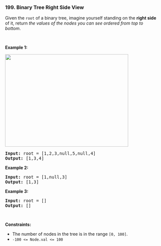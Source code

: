 <h3 align="left"> 199. Binary Tree Right Side View</h3>
<div><p>Given the <code>root</code> of a binary tree, imagine yourself standing on the <strong>right side</strong> of it, return <em>the values of the nodes you can see ordered from top to bottom</em>.</p>

<p>&nbsp;</p>
<p><strong>Example 1:</strong></p>
<img alt="" src="https://assets.leetcode.com/uploads/2021/02/14/tree.jpg" style="width: 401px; height: 301px;">
<pre><strong>Input:</strong> root = [1,2,3,null,5,null,4]
<strong>Output:</strong> [1,3,4]
</pre>

<p><strong>Example 2:</strong></p>

<pre><strong>Input:</strong> root = [1,null,3]
<strong>Output:</strong> [1,3]
</pre>

<p><strong>Example 3:</strong></p>

<pre><strong>Input:</strong> root = []
<strong>Output:</strong> []
</pre>

<p>&nbsp;</p>
<p><strong>Constraints:</strong></p>

<ul>
	<li>The number of nodes in the tree is in the range <code>[0, 100]</code>.</li>
	<li><code>-100 &lt;= Node.val &lt;= 100</code></li>
</ul>
</div>